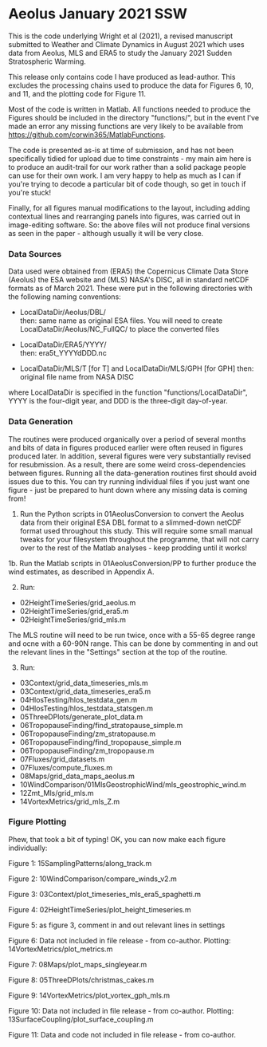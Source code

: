 # Aeolus January 2021 SSW


This is the code underlying Wright et al (2021), a revised manuscript submitted to Weather and Climate Dynamics in August 2021 which uses data from Aeolus, MLS and ERA5 to study the January 2021 Sudden Stratospheric Warming.

This release only contains code I have produced as lead-author. This excludes the processing chains used to produce the data for Figures 6, 10, and 11, and the plotting code for Figure 11.


Most of the code is written in Matlab. All functions needed to produce the Figures should be included in the directory "functions/", but in the event I've made an error any missing functions are very likely to be available from https://github.com/corwin365/MatlabFunctions. 

The code is presented as-is at time of submission, and has not been specifically tidied for upload due to time constraints - my main aim here is to produce an audit-trail for our work rather than a solid package people can use for their own work. I am very happy to help as much as I can if you're trying to decode a particular bit of code though, so get in touch if you're stuck!

Finally, for all figures manual modifications to the layout, including adding contextual lines and rearranging panels into figures, was carried out in image-editing software. So: the above files will not produce final versions as seen in the paper - although usually it will be very close.



### Data Sources

Data used were obtained from (ERA5) the Copernicus Climate Data Store (Aeolus) the ESA website and (MLS) NASA's DISC, all in standard netCDF formats as of March 2021. These were put in the following directories with the following naming conventions:

- LocalDataDir/Aeolus/DBL/     
   then: same name as original ESA files.
   You will need to create LocalDataDir/Aeolus/NC_FullQC/ to place the converted files
   
- LocalDataDir/ERA5/YYYY/      
   then: era5t_YYYYdDDD.nc
   
- LocalDataDir/MLS/T [for T]   and   LocalDataDir/MLS/GPH  [for GPH]
   then: original file name from NASA DISC
   
where LocalDataDir is specified in the function "functions/LocalDataDir", YYYY is the four-digit year, and DDD is the three-digit day-of-year.


### Data Generation

The routines were produced organically over a period of several months and bits of data in figures produced earlier were often reused in figures produced later. In addition, several figures were very substantially revised for resubmission. As a result, there are some weird cross-dependencies between figures.  Running all the data-generation routines first should avoid issues due to this. You can try running individual files if you just want one figure - just be prepared to hunt down where any missing data is coming from!

1. Run the Python scripts in 01AeolusConversion to convert the Aeolus data from their original ESA DBL format to a slimmed-down netCDF format used throughout this study. This will require some small manual tweaks for your filesystem throughout the programme, that will not carry over to the rest of the Matlab analyses - keep prodding until it works!

1b. Run the Matlab scripts in 01AeolusConversion/PP to further produce the wind estimates, as described in Appendix A.

2. Run:
 - 02HeightTimeSeries/grid_aeolus.m
 - 02HeightTimeSeries/grid_era5.m
 - 02HeightTimeSeries/grid_mls.m
 
 The MLS routine will need to be run twice, once with a 55-65 degree range and ocne with a 60-90N range. This can be done by commenting in and out the relevant lines in the "Settings" section at the top of the routine.
 
3. Run:
 - 03Context/grid_data_timeseries_mls.m
 - 03Context/grid_data_timeseries_era5.m
 - 04HlosTesting/hlos_testdata_gen.m
 - 04HlosTesting/hlos_testdata_statsgen.m
 - 05ThreeDPlots/generate_plot_data.m
 - 06TropopauseFinding/find_stratopause_simple.m
 - 06TropopauseFinding/zm_stratopause.m
 - 06TropopauseFinding/find_tropopause_simple.m
 - 06TropopauseFinding/zm_tropopause.m 
 - 07Fluxes/grid_datasets.m
 - 07Fluxes/compute_fluxes.m
 - 08Maps/grid_data_maps_aeolus.m
 - 10WindComparison/01MlsGeostrophicWind/mls_geostrophic_wind.m
 - 12Zmt_Mls/grid_mls.m
 - 14VortexMetrics/grid_mls_Z.m

### Figure Plotting

Phew, that took a bit of typing! OK, you can now make each figure individually:

Figure 1: 15SamplingPatterns/along_track.m

Figure 2: 10WindComparison/compare_winds_v2.m

Figure 3: 03Context/plot_timeseries_mls_era5_spaghetti.m

Figure 4: 02HeightTimeSeries/plot_height_timeseries.m

Figure 5: as figure 3, comment in and out relevant lines in settings

Figure 6: Data not included in file release - from co-author. Plotting: 14VortexMetrics/plot_metrics.m

Figure 7: 08Maps/plot_maps_singleyear.m

Figure 8: 05ThreeDPlots/christmas_cakes.m

Figure 9: 14VortexMetrics/plot_vortex_gph_mls.m

Figure 10: Data not included in file release - from co-author. Plotting:  13SurfaceCoupling/plot_surface_coupling.m

Figure 11: Data and code not included in file release - from co-author.

